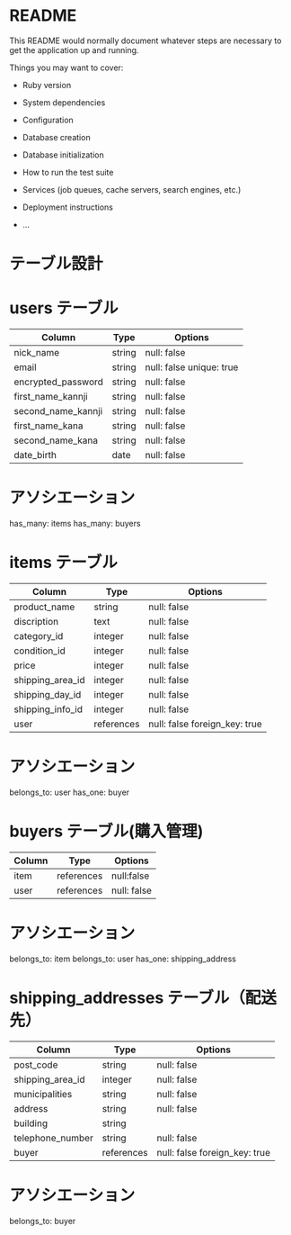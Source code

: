 # README

This README would normally document whatever steps are necessary to get the
application up and running.

Things you may want to cover:

* Ruby version

* System dependencies

* Configuration

* Database creation

* Database initialization

* How to run the test suite

* Services (job queues, cache servers, search engines, etc.)

* Deployment instructions

* ...

# テーブル設計

# users テーブル
| Column                    | Type   | Options                  |
| ------------------------- | ------ | ------------------------ |
| nick_name                 | string | null: false              |
| email                     | string | null: false unique: true |
| encrypted_password        | string | null: false              |
| first_name_kannji         | string | null: false              |
| second_name_kannji        | string | null: false              |
| first_name_kana           | string | null: false              |
| second_name_kana          | string | null: false              |
| date_birth                | date   | null: false              | # 生年月日

# アソシエーション
has_many: items
has_many: buyers

# items テーブル
| Column                | Type       | Options                       |
| --------------------- | ---------- | ----------------------------- |
| product_name          | string     | null: false                   | # 商品名
| discription           | text       | null: false                   | # 説明
| category_id           | integer    | null: false                   | # カテゴリー
| condition_id          | integer    | null: false                   | # 状態
| price                 | integer    | null: false                   | # 値段
| shipping_area_id      | integer    | null: false                   | # 都道府県
| shipping_day_id       | integer    | null: false                   | # 発送までの日数
| shipping_info_id      | integer    | null: false                   | # 配送料負担の情報
| user                  | references | null: false  foreign_key: true|

# アソシエーション
belongs_to: user
has_one: buyer


# buyers テーブル(購入管理)
| Column            | Type       | Options     |
| ----------------- | ---------- | ----------- |
| item              | references | null:false  |
| user              | references | null: false |

# アソシエーション
belongs_to: item
belongs_to: user
has_one: shipping_address

# shipping_addresses テーブル（配送先）

| Column             | Type       | Options                       |
| ------------------ | ---------- | ----------------------------- |
| post_code          | string     | null: false                   | # 郵便番号
| shipping_area_id   | integer    | null: false                   | # 都道府県
| municipalities     | string     | null: false                   | # 市区町村
| address            | string     | null: false                   | # 番地
| building           | string     |                               | # 建物名
| telephone_number   | string     | null: false                   | # 電話番号
| buyer              | references | null: false foreign_key: true |

# アソシエーション
belongs_to: buyer
